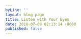 ```yaml
---
byLine: ''
layout: blog-page
title: Listen with Your Eyes
date: 2018-07-09 02:13:14 +0000
published: false
---
```

